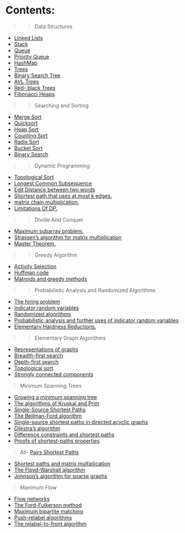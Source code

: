 # Contents:

	
>>	Data Structures

- <a href="https://github.com/RishabhSri14/Cheatsheet/tree/main/DataStructures/LinkedLists">	Linked Lists</a>
- <a href="https://github.com/RishabhSri14/Cheatsheet/tree/main/DataStructures/Stack">	Stack</a>
- <a href="https://github.com/RishabhSri14/Cheatsheet/tree/main/DataStructures/Queue">	Queue</a>
- <a href="https://github.com/RishabhSri14/Cheatsheet/tree/main/DataStructures/PriorityQueue">	Priority Queue</a>
- <a href="https://github.com/RishabhSri14/Cheatsheet/tree/main/DataStructures/HashMap">	HashMap</a>
- <a href="https://github.com/RishabhSri14/Cheatsheet/tree/main/DataStructures/Trees">	Trees</a>
- <a href="https://github.com/RishabhSri14/Cheatsheet/tree/main/DataStructures/BinarySearchTree">	Binary Search Tree</a>
- <a href="https://github.com/RishabhSri14/Cheatsheet/tree/main/DataStructures/AVLTrees">	AVL Trees</a>
- <a href="https://github.com/RishabhSri14/Cheatsheet/tree/main/DataStructures/Red-BlackTrees">	Red- black Trees</a>
- <a href="https://github.com/RishabhSri14/Cheatsheet/tree/main/DataStructures/FibonacciHeaps">	Fibonacci Heaps</a>


>>	Searching and Sorting

- <a href="https://github.com/RishabhSri14/Cheatsheet/tree/main/SearchAndSort/MergeSort">	Merge Sort</a>
- <a href="https://github.com/RishabhSri14/Cheatsheet/tree/main/SearchAndSort/QuickSort">	Quicksort</a>
- <a href="https://github.com/RishabhSri14/Cheatsheet/tree/main/SearchAndSort/HeapSort">	Heap Sort</a>
- <a href="https://github.com/RishabhSri14/Cheatsheet/tree/main/SearchAndSort/CountingSort">	Counting Sort</a>
- <a href="https://github.com/RishabhSri14/Cheatsheet/tree/main/SearchAndSort/RadixSort">	Radix Sort</a>
- <a href="https://github.com/RishabhSri14/Cheatsheet/tree/main/SearchAndSort/BucketSort">	Bucket Sort</a>
- <a href="https://github.com/RishabhSri14/Cheatsheet/tree/main/SearchAndSort/BinarySearch">	Binary Search</a>

>>	Dynamic Programming

- <a href="https://github.com/RishabhSri14/Cheatsheet/tree/main/DynamicProg/TopologicalSort">	Topological Sort</a>
- <a href="https://github.com/RishabhSri14/Cheatsheet/tree/main/DynamicProg/LongestCommonSubsequence">	Longest Common Subsequence</a>
- <a href="https://github.com/RishabhSri14/Cheatsheet/tree/main/DynamicProg/EditDistance">	Edit Distance between two words</a>
- <a href="https://github.com/RishabhSri14/Cheatsheet/tree/main/DynamicProg/ShortestPathWithAtMostKEdges">	Shortest path that uses at most k edges.</a>
- <a href="https://github.com/RishabhSri14/Cheatsheet/tree/main/DynamicProg/MatrixCinMultiplication">	matrix chain multiplication.</a>
- <a href="https://github.com/RishabhSri14/Cheatsheet/tree/main/DynamicProg/LimitationsOfDP">	Limitations Of DP.</a>

>>	Divide And Conquer

- <a href="https://github.com/RishabhSri14/Cheatsheet/tree/main/MaximumSubarrayProblem">	Maximum subarray problem.</a>
- <a href="https://github.com/RishabhSri14/Cheatsheet/tree/main/Strassen'sAlgorithmForMatrixMultiplication">	Strassen’s algorithm for matrix multiplication</a>
- <a href="https://github.com/RishabhSri14/Cheatsheet/tree/main/MasterTheorem">	Master Theorem.</a>

>> 	Greedy Algorithm

- <a href="https://github.com/RishabhSri14/Cheatsheet/tree/main/ActivitySelection">	Activity Selection </a>
- <a href="https://github.com/RishabhSri14/Cheatsheet/tree/main/HuffmanCode">	Huffman code </a>
- <a href="https://github.com/RishabhSri14/Cheatsheet/tree/main/MatroidsAndGreedyMethod">	Matroids and greedy methods </a>

>>	Probabilistic Analysis and Randomized Algorithms 

- <a href="https://github.com/RishabhSri14/Cheatsheet/tree/main/TheHiringProblem"> The hiring problem </a> 
- <a href="https://github.com/RishabhSri14/Cheatsheet/tree/main/IndicatorRandomVariables"> Indicator random variables </a>
- <a href="https://github.com/RishabhSri14/Cheatsheet/tree/main/RandomizedAlgorithms"> Randomized algorithms </a>
- <a href="https://github.com/RishabhSri14/Cheatsheet/tree/main/ProbabilisticAnalysis"> Probabilistic analysis and further uses of indicator random variables </a>
- <a href="https://github.com/RishabhSri14/Cheatsheet/tree/main/ElementaryHardnessReductions"> Elementary Hardness Reductions. </a>

>> Elementary Graph Algorithms 

- <a href="https://github.com/RishabhSri14/Cheatsheet/tree/main/"> Representations of graphs </a>
- <a href="https://github.com/RishabhSri14/Cheatsheet/tree/main/"> Breadth-first search </a> 
- <a href="https://github.com/RishabhSri14/Cheatsheet/tree/main/"> Depth-first search </a>
- <a href="https://github.com/RishabhSri14/Cheatsheet/tree/main/"> Topological sort </a>
- <a href="https://github.com/RishabhSri14/Cheatsheet/tree/main/"> Strongly connected components </a>

> Minimum Spanning Trees 

- <a href="https://github.com/RishabhSri14/Cheatsheet/tree/main/"> Growing a minimum spanning tree </a>
- <a href="https://github.com/RishabhSri14/Cheatsheet/tree/main/"> The algorithms of Kruskal and Prim </a>
- <a href="https://github.com/RishabhSri14/Cheatsheet/tree/main/">Single-Source Shortest Paths </a>
- <a href="https://github.com/RishabhSri14/Cheatsheet/tree/main/"> The Bellman-Ford algorithm </a> 
- <a href="https://github.com/RishabhSri14/Cheatsheet/tree/main/"> Single-source shortest paths in directed acyclic graphs </a> 
- <a href="https://github.com/RishabhSri14/Cheatsheet/tree/main/"> Dijkstra’s algorithm </a>
- <a href="https://github.com/RishabhSri14/Cheatsheet/tree/main/"> Difference constraints and shortest paths </a> 
- <a href="https://github.com/RishabhSri14/Cheatsheet/tree/main/"> Proofs of shortest-paths properties </a>
> All- <a href="https://github.com/RishabhSri14/Cheatsheet/tree/main/">Pairs Shortest Paths </a>
- <a href="https://github.com/RishabhSri14/Cheatsheet/tree/main/"> Shortest paths and matrix multiplication </a> 
- <a href="https://github.com/RishabhSri14/Cheatsheet/tree/main/"> The Floyd-Warshall algorithm </a>
- <a href="https://github.com/RishabhSri14/Cheatsheet/tree/main/"> Johnson’s algorithm for sparse graphs </a>
> Maximum Flow 
- <a href="https://github.com/RishabhSri14/Cheatsheet/tree/main/"> Flow networks </a>
- <a href="https://github.com/RishabhSri14/Cheatsheet/tree/main/"> The Ford-Fulkerson method </a> 
- <a href="https://github.com/RishabhSri14/Cheatsheet/tree/main/"> Maximum bipartite matching </a>
- <a href="https://github.com/RishabhSri14/Cheatsheet/tree/main/"> Push-relabel algorithms </a> 
- <a href="https://github.com/RishabhSri14/Cheatsheet/tree/main/"> The relabel-to-front algorithm </a>
